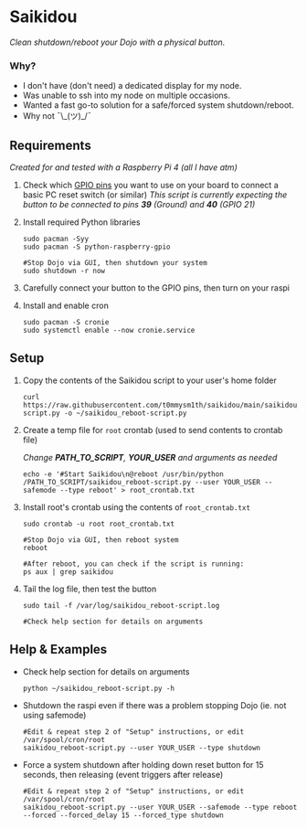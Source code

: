 # Saikidou
*Clean shutdown/reboot your Dojo with a physical button.*


### Why?
* I don't have (don't need) a dedicated display for my node.
* Was unable to ssh into my node on multiple occasions.
* Wanted a fast go-to solution for a safe/forced system shutdown/reboot.
* Why not ¯\\\_(ツ)\_/¯


## Requirements
*Created for and tested with a Raspberry Pi 4 (all I have atm)*

1. Check which [GPIO pins](https://www.raspberrypi.org/documentation/usage/gpio/) you want to use on your board to connect a basic PC reset switch (or similar) 
  *This script is currently expecting the button to be connected to pins **39** (Ground) and **40** (GPIO 21)*

2. Install required Python libraries
    ```
    sudo pacman -Syy
    sudo pacman -S python-raspberry-gpio

    #Stop Dojo via GUI, then shutdown your system
    sudo shutdown -r now
    ```

3. Carefully connect your button to the GPIO pins, then turn on your raspi

4. Install and enable cron
    ```
    sudo pacman -S cronie
    sudo systemctl enable --now cronie.service
    ```


## Setup
1. Copy the contents of the Saikidou script to your user's home folder
    ```
    curl https://raw.githubusercontent.com/t0mmysm1th/saikidou/main/saikidou_reboot-script.py -o ~/saikidou_reboot-script.py
    ```

2. Create a temp file for `root` crontab (used to send contents to crontab file)

    *Change **PATH_TO_SCRIPT**, **YOUR_USER** and arguments as needed*
    ```
    echo -e '#Start Saikidou\n@reboot /usr/bin/python /PATH_TO_SCRIPT/saikidou_reboot-script.py --user YOUR_USER --safemode --type reboot' > root_crontab.txt
    ```

3. Install root's crontab using the contents of `root_crontab.txt`
    ```
    sudo crontab -u root root_crontab.txt
    
    #Stop Dojo via GUI, then reboot system
    reboot
    
    #After reboot, you can check if the script is running:
    ps aux | grep saikidou
    ```

4. Tail the log file, then test the button
    ```
    sudo tail -f /var/log/saikidou_reboot-script.log
    
    #Check help section for details on arguments
    
    ```

## Help & Examples
* Check help section for details on arguments
  ```
  python ~/saikidou_reboot-script.py -h
  ```
  
* Shutdown the raspi even if there was a problem stopping Dojo (ie. not using safemode)
  ```
  #Edit & repeat step 2 of "Setup" instructions, or edit /var/spool/cron/root
  saikidou_reboot-script.py --user YOUR_USER --type shutdown
  ```

* Force a system shutdown after holding down reset button for 15 seconds, then releasing (event triggers after release)
  ```
  #Edit & repeat step 2 of "Setup" instructions, or edit /var/spool/cron/root
  saikidou_reboot-script.py --user YOUR_USER --safemode --type reboot --forced --forced_delay 15 --forced_type shutdown
  ```
